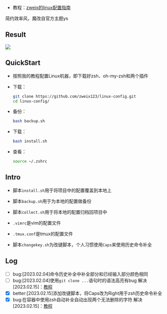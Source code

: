 + 教程：[zweix的linux配置指南](https://github.com/zweix123/CS-notes/blob/master/Missing-Semester/Linux%E6%9C%BA%E5%99%A8%E9%85%8D%E7%BD%AE%E6%8C%87%E5%8D%97.md)

简约效率风，魔改自官方主题ys

## Result

![](https://cdn.jsdelivr.net/gh/zweix123/linux-config@master/source/mine.png)

## QuickStart

+ 按照我的教程配置Linux机器，即下载好zsh、oh-my-zsh和两个插件

+ 下载：
    ```bash
    git clone https://github.com/zweix123/linux-config.git
    cd linux-config/
    ```
+ 备份：
    ```bash
    bash backup.sh
    ```
+ 下载：
    ```bash
    bash install.sh
    ```
+ 查看：
    ```bash
    source ~/.zshrc
    ```

## Intro

+ 脚本`install.sh`用于将项目中的配置覆盖到本地上
+ 脚本`backup.sh`用于为本地的配置做备份
+ 脚本`collect.sh`用于将本地的配置归档回项目中

+ `.vimrc`是vim的配置文件
+ `.tmux.conf`是tmux的配置文件
+ 脚本`changekey.sh`为改键脚本，个人习惯使用`Caps`来使用历史命令补全

## Log

+ [ ] bug:[2023.02.04]命令历史补全中补全部分和已经输入部分颜色相同
+ [ ] bug:[2023.02.04]使用`git clone ...`语句时的语法高亮有bug
    解决[2023.02.15]：[教程](https://blog.csdn.net/HideOnLie/article/details/107661295)
+ [x] better:[2023.02.15]添加改键脚本，将Caps改为Right用于zsh历史命令补全
+ [x] bug:在容器中使用zsh自动补全自动出现两个无法删除的字符
    解决[2023.02.15]：[教程](https://blog.csdn.net/LittleSeedling/article/details/125193572)
